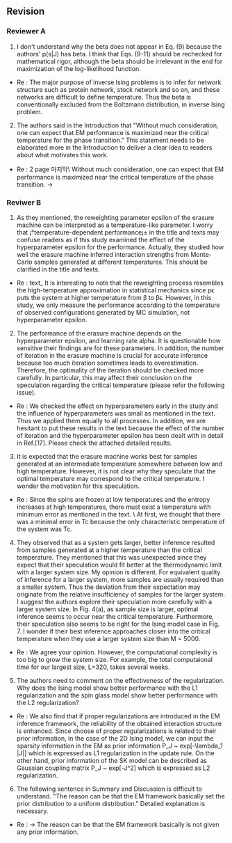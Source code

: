 ## Revision

### Reviewer A

1.  I don't understand why the beta does not appear in Eq. (9) because the authors' p(s|J) has beta. I think that Eqs. (9-11) should be rechecked for mathematical rigor, although the beta should be irrelevant in the end for maximization of the log-likelihood function.

- Re : The major purpose of inverse Ising problems is to infer for network structure such as protein network, stock network and so on, and these networks are difficult to define temperature. Thus the beta is conventionally excluded from the Boltzmann distribution, in inverse Ising problem.

2. The authors said in the Introduction that "Without much consideration, one can expect that EM performance is maximized near the critical temperature for the phase transition." This statement needs to be elaborated more in the Introduction to deliver a clear idea to readers about what motivates this work.

- Re : 2 page 마지막\\
Without much consideration, one can expect that EM performance is maximized near the critical temperature of the phase transition.
->  

### Reviwer B

1. As they mentioned, the reweighting parameter epsilon of the erasure machine can be interpreted as a temperature-like parameter. I worry that ¡°temperature-dependent performance¡± in the title and texts may confuse readers as if this study examined the effect of the hyperparameter epsilon for the performance. Actually, they studied how well the erasure machine inferred interaction strengths from Monte-Carlo samples generated at different temperatures. This should be clarified in the title and texts. 

- Re : text_ It is interesting to note that the reweighting process resembles the high-temperature approximation in statistical mechanics since pϵ puts the system at higher temperature from β to βϵ. However, in this study, we only measure the performance according to the temperature of observed configurations generated by MC simulation, not hyperparameter epsilon.

2. The performance of the erasure machine depends on the hyperparameter epsilon, and learning rate alpha. It is questionable how sensitive their findings are for these parameters. In addition, the number of iteration in the erasure machine is crucial for accurate inference because too much iteration sometimes leads to overestimation. Therefore, the optimality of the iteration should be checked more carefully. In particular, this may affect their conclusion on the speculation regarding the critical temperature (please refer the following issue). 

- Re :
We checked the effect on hyperparameters early in the study and the influence of hyperparameters was small as mentioned in the text. Thus we applied them equally to all processes. In addition, we are hesitant to put these results in the text because the effect of the number of iteration and the hyperparameter epsilon has been dealt with in detail in Ref.[17].
Please check the attached detailed results.

3. It is expected that the erasure machine works best for samples generated at an intermediate temperature somewhere between low and high temperature. However, it is not clear why they speculate that the optimal temperature may correspond to the critical temperature. I wonder the motivation for this speculation. 

- Re : 
Since the spins are frozen at low temperatures and the entropy increases at high temperatures, there must exist a temperature with minimum error as mentioned in the text. \\
At first, we thought that there was a minimal error in Tc because the only characteristic temperature of the system was Tc.

4. They observed that as a system gets larger, better inference resulted from samples generated at a higher temperature than the critical temperature. They mentioned that this was unexpected since they expect that their speculation would fit better at the thermodynamic limit with a larger system size. My opinion is different. For equivalent quality of inference for a larger system, more samples are usually required than a smaller system. Thus the deviation from their expectation may originate from the relative insufficiency of samples for the larger system. I suggest the authors explore their speculation more carefully with a larger system size. In Fig. 4(a), as sample size is larger, optimal inference seems to occur near the critical temperature. Furthermore, their speculation also seems to be right for the Ising model case in Fig. 7. I wonder if their best inference approaches closer into the critical temperature when they use a larger system size than M = 5000. 

- Re : 
We agree your opinion.
However, the computational complexity is too big to grow the system size.
For example, the total computaional time for our largest size, L=320, takes several weeks.

5. The authors need to comment on the effectiveness of the regularization. Why does the Ising model show better performance with the L1 regularization and the spin glass model show better performance with the L2 regularization?

- Re :
We also find that if proper regularizations are introduced in the EM inference framework, the reliability of the obtained interaction structure is enhanced.
Since choose of proper regularizations is related to their prior information, 
in the case of the 2D Ising model, we can input the sparsity information in the EM as prior information P_J ~ exp[-\lambda_1 |J|]
which is expressed as L1 regularization in the update rule.
On the other hand, prior information of the SK model can be described as Gaussian coupling matrix P_J ~ exp[-J^2] which is expressed as L2 regularization.


6. The following sentence in Summary and Discussion is difficult to understand. "The reason can be that the EM framework basically set the prior distribution to a uniform distribution." Detailed explanation is necessary.

- Re : -> The reason can be that the EM framework basically is not given any prior information.
